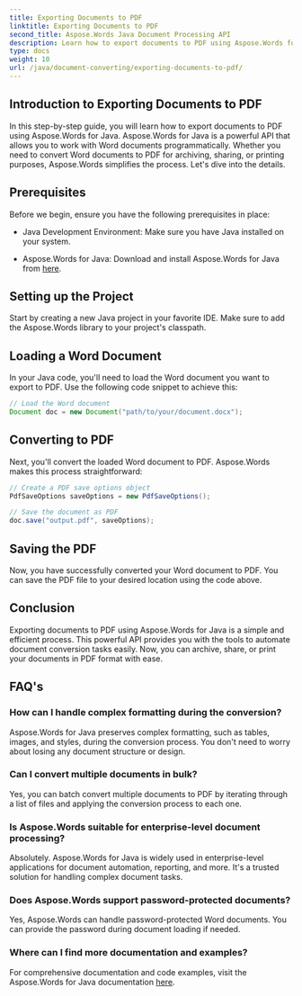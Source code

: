 ```yaml
---
title: Exporting Documents to PDF
linktitle: Exporting Documents to PDF
second_title: Aspose.Words Java Document Processing API
description: Learn how to export documents to PDF using Aspose.Words for Java. This step-by-step guide simplifies the process for seamless document conversion.
type: docs
weight: 10
url: /java/document-converting/exporting-documents-to-pdf/
---
```


## Introduction to Exporting Documents to PDF

In this step-by-step guide, you will learn how to export documents to PDF using Aspose.Words for Java. Aspose.Words for Java is a powerful API that allows you to work with Word documents programmatically. Whether you need to convert Word documents to PDF for archiving, sharing, or printing purposes, Aspose.Words simplifies the process. Let's dive into the details.

## Prerequisites

Before we begin, ensure you have the following prerequisites in place:

- Java Development Environment: Make sure you have Java installed on your system.

- Aspose.Words for Java: Download and install Aspose.Words for Java from [here](https://releases.aspose.com/words/java/).

## Setting up the Project

Start by creating a new Java project in your favorite IDE. Make sure to add the Aspose.Words library to your project's classpath.

## Loading a Word Document

In your Java code, you'll need to load the Word document you want to export to PDF. Use the following code snippet to achieve this:

```java
// Load the Word document
Document doc = new Document("path/to/your/document.docx");
```

## Converting to PDF

Next, you'll convert the loaded Word document to PDF. Aspose.Words makes this process straightforward:

```java
// Create a PDF save options object
PdfSaveOptions saveOptions = new PdfSaveOptions();

// Save the document as PDF
doc.save("output.pdf", saveOptions);
```

## Saving the PDF

Now, you have successfully converted your Word document to PDF. You can save the PDF file to your desired location using the code above.

## Conclusion

Exporting documents to PDF using Aspose.Words for Java is a simple and efficient process. This powerful API provides you with the tools to automate document conversion tasks easily. Now, you can archive, share, or print your documents in PDF format with ease.

## FAQ's

### How can I handle complex formatting during the conversion?

Aspose.Words for Java preserves complex formatting, such as tables, images, and styles, during the conversion process. You don't need to worry about losing any document structure or design.

### Can I convert multiple documents in bulk?

Yes, you can batch convert multiple documents to PDF by iterating through a list of files and applying the conversion process to each one.

### Is Aspose.Words suitable for enterprise-level document processing?

Absolutely. Aspose.Words for Java is widely used in enterprise-level applications for document automation, reporting, and more. It's a trusted solution for handling complex document tasks.

### Does Aspose.Words support password-protected documents?

Yes, Aspose.Words can handle password-protected Word documents. You can provide the password during document loading if needed.

### Where can I find more documentation and examples?

For comprehensive documentation and code examples, visit the Aspose.Words for Java documentation [here](https://reference.aspose.com/words/java/).

